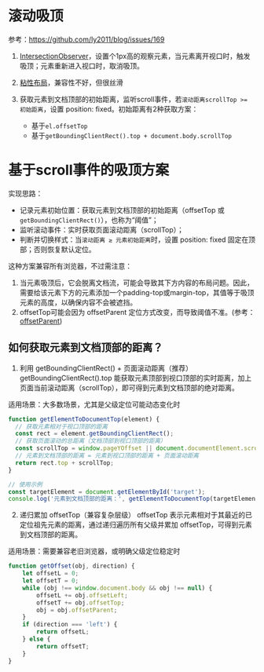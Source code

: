 # 滚动吸顶
参考：https://github.com/ly2011/blog/issues/169

1. [IntersectionObserver](../JS/clientX%20pageX等/IntersectionObserver.md)，设置个1px高的观察元素，当元素离开视口时，触发吸顶；元素重新进入视口时，取消吸顶。

2. [粘性布局](../CSS/position.md)，兼容性不好，但很丝滑

3. 获取元素到文档顶部的初始距离，监听scroll事件，若`滚动距离scrollTop >= 初始距离`，设置 position: fixed。初始距离有2种获取方案：
    * 基于`el.offsetTop`
    * 基于`getBoundingClientRect().top + document.body.scrollTop`


# 基于scroll事件的吸顶方案
实现思路：
* 记录元素初始位置：获取元素到文档顶部的初始距离（offsetTop 或 `getBoundingClientRect()`），也称为“阈值”；
* 监听滚动事件：实时获取页面滚动距离（scrollTop）；
* 判断并切换样式：当`滚动距离 ≥ 元素初始距离`时，设置 position: fixed 固定在顶部；否则恢复默认定位。

这种方案兼容所有浏览器，不过需注意：
1. 当元素吸顶后，它会脱离文档流，可能会导致其下方内容的布局问题。因此，需要给该元素下方的元素添加一个padding-top或margin-top，其值等于吸顶元素的高度，以确保内容不会被遮挡。
2. offsetTop可能会因为 offsetParent 定位方式改变，而导致阈值不准。(参考：[offsetParent](./0.1_offsetParent.md))


## 如何获取元素到文档顶部的距离？
1. 利用 getBoundingClientRect() + 页面滚动距离（推荐）
getBoundingClientRect().top 能获取元素顶部到视口顶部的实时距离，加上页面当前滚动距离（scrollTop），即可得到元素到文档顶部的绝对距离。

适用场景：大多数场景，尤其是父级定位可能动态变化时

```js
function getElementToDocumentTop(element) {
  // 获取元素相对于视口顶部的距离
  const rect = element.getBoundingClientRect();
  // 获取页面滚动的总距离（文档顶部到视口顶部的距离）
  const scrollTop = window.pageYOffset || document.documentElement.scrollTop || document.body.scrollTop;
  // 元素到文档顶部的距离 = 元素到视口顶部的距离 + 页面滚动距离
  return rect.top + scrollTop;
}

// 使用示例
const targetElement = document.getElementById('target');
console.log('元素到文档顶部的距离：', getElementToDocumentTop(targetElement) + 'px');
```

2. 递归累加 offsetTop（兼容复杂层级）
offsetTop 表示元素相对于其最近的已定位祖先元素的距离，通过递归遍历所有父级并累加 offsetTop，可得到元素到文档顶部的距离。

适用场景：需要兼容老旧浏览器，或明确父级定位稳定时

```js
function getOffset(obj, direction) {
    let offsetL = 0;
    let offsetT = 0;
    while (obj !== window.document.body && obj !== null) {
        offsetL += obj.offsetLeft;
        offsetT += obj.offsetTop;
        obj = obj.offsetParent;
    }
    if (direction === 'left') {
        return offsetL;
    } else {
        return offsetT;
    }
}
```




